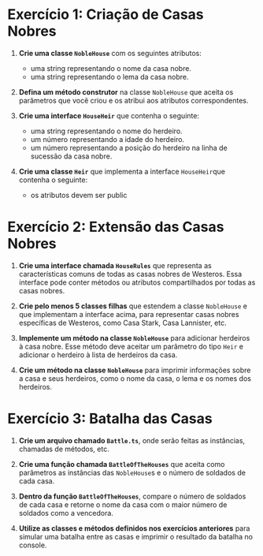 # Exercício 1: Criação de Casas Nobres

1. **Crie uma classe `NobleHouse`** com os seguintes atributos:
   - uma string representando o nome da casa nobre.
   - uma string representando o lema da casa nobre.
   

2. **Defina um método construtor** na classe `NobleHouse` que aceita os parâmetros que você criou e os atribui aos atributos correspondentes.

3. **Crie uma interface `HouseHeir`** que contenha o seguinte:
   - uma string representando o nome do herdeiro.
   - um número representando a idade do herdeiro.
   - um número representando a posição do herdeiro na linha de sucessão da casa nobre.
   

4. **Crie uma classe `Heir`** que implementa a interface `HouseHeir`que contenha o seguinte:
   - os atributos devem ser public


# Exercício 2: Extensão das Casas Nobres

1. **Crie uma interface chamada `HouseRules`** que representa as características comuns de todas as casas nobres de Westeros. Essa interface pode conter métodos ou atributos compartilhados por todas as casas nobres.

2. **Crie pelo menos 5 classes filhas** que estendem a classe `NobleHouse` e que implementam a interface acima, para representar casas nobres específicas de Westeros, como Casa Stark, Casa Lannister, etc.

2. **Implemente um método na classe `NobleHouse`** para adicionar herdeiros à casa nobre. Esse método deve aceitar um parâmetro do tipo `Heir` e adicionar o herdeiro à lista de herdeiros da casa.

4. **Crie um método na classe `NobleHouse`** para imprimir informações sobre a casa e seus herdeiros, como o nome da casa, o lema e os nomes dos herdeiros.



# Exercício 3: Batalha das Casas

1. **Crie um arquivo chamado `Battle.ts`**, onde serão feitas as instâncias, chamadas de métodos, etc.

1. **Crie uma função chamada `BattleOfTheHouses`** que aceita como parâmetros as instâncias das `NobleHouse`s e o número de soldados de cada casa.

2. **Dentro da função `BattleOfTheHouses`**, compare o número de soldados de cada casa e retorne o nome da casa com o maior número de soldados como a vencedora.

3. **Utilize as classes e métodos definidos nos exercícios anteriores** para simular uma batalha entre as casas e imprimir o resultado da batalha no console.
